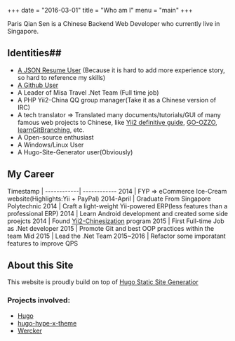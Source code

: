 +++
date  = "2016-03-01"
title = "Who am I"
menu  = "main"
+++

Paris Qian Sen is a Chinese Backend Web Developer who currently live in Singapore.
 
## Identities##

* [A JSON Resume User](http://registry.jsonresume.org/qiansen1386) (Because it is hard to add more experience story, so hard to reference my skills)
* [A Github User](https://github.com/qiansen1386)
* A Leader of Misa Travel .Net Team  (Full time job)
* A PHP Yii2-China QQ group manager(Take it as a Chinese version of IRC)
* A tech translator => Translated many documents/tutorials/GUI of many famous web projects to Chinese, like [Yii2 definitive guide](https://github.com/yii2-chinesization/yii2-zh-cn/graphs/contributors), [GO-OZZO](https://github.com/qiansen1386/ozzo-log/commit/fafdc7fb3f133beff62a44eea0c496aa49468429), [learnGitBranching](https://github.com/pcottle/learnGitBranching/commits?author=qiansen1386), etc.
* A Open-source enthusiast
* A Windows/Linux User
* A Hugo-Site-Generator user(Obviously)
 

## My Career

Timestamp   | 
------------| ------------
2014        | FYP => eCommerce Ice-Cream website(Highlights:Yii + PayPal)
2014-April  | Graduate From Singapore Polytechnic
2014        | Craft a light-weight Yii-powered ERP(less features than a professional ERP)
2014        | Learn Android development and created some side proejcts
2014        | Found [Yii2-Chinesization](https://github.com/yii2-chinesization) program
2015        | First Full-time Job as .Net developer
2015        | Promote Git and best OOP practices within the team
Mid 2015    | Lead the .Net Team
2015~2016 | Refactor some imporatant features to improve QPS

## About this Site

This website is proudly build on top of [Hugo Static Site Generatior](https://gohugo.io/)

### Projects involved:

* [Hugo](https://gohugo.io/)
* [hugo-hype-x-theme](https://github.com/zyro/hyde-x)
* [Wercker](https://wercker.com)